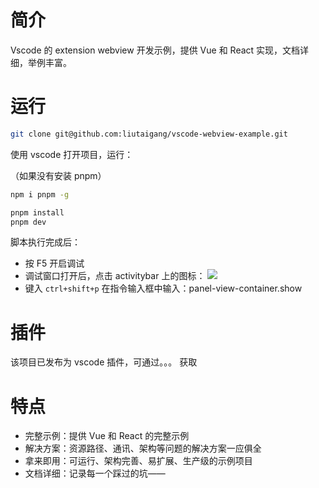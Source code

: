 # 简介

Vscode 的 extension webview 开发示例，提供 Vue 和 React 实现，文档详细，举例丰富。

# 运行

```bash
git clone git@github.com:liutaigang/vscode-webview-example.git
```

使用 vscode 打开项目，运行：

（如果没有安装 pnpm）

```bash
npm i pnpm -g
```

```	bash
pnpm install
pnpm dev
```

脚本执行完成后：

- 按 F5 开启调试
- 调试窗口打开后，点击 activitybar 上的图标： ![](https://raw.githubusercontent.com/liutaigang/vscode-webview-extension-example/main/documents/assets/activitybar-icon.png)
- 键入 `ctrl+shift+p` 在指令输入框中输入：panel-view-container.show   

# 插件

该项目已发布为 vscode 插件，可通过。。。 获取

# 特点

- 完整示例：提供 Vue 和 React 的完整示例
- 解决方案：资源路径、通讯、架构等问题的解决方案一应俱全
- 拿来即用：可运行、架构完善、易扩展、生产级的示例项目
- 文档详细：记录每一个踩过的坑——

